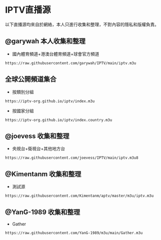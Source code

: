 # IPTV直播源

以下直播源均來自於網絡，本人只進行收集和整理，不對內容的隱私和版權負責。

## @garywah 本人收集和整理

* 國內體育頻道+港澳台體育頻道+球會官方頻道

```
https://raw.githubusercontent.com/garywah/IPTV/main/iptv.m3u
```

## 全球公開頻道集合

* 按類別分組

```
https://iptv-org.github.io/iptv/index.m3u
```

* 按國家分組

```
https://iptv-org.github.io/iptv/index.country.m3u
```

## @joevess 收集和整理

* 央視台+衛視台+其他地方台

```
https://raw.githubusercontent.com/joevess/IPTV/main/iptv.m3u8
```

## @Kimentanm 收集和整理

* 測試源

```
https://raw.githubusercontent.com/Kimentanm/aptv/master/m3u/iptv.m3u
```

## @YanG-1989 收集和整理

* Gather

```
https://raw.githubusercontent.com/YanG-1989/m3u/main/Gather.m3u
```
